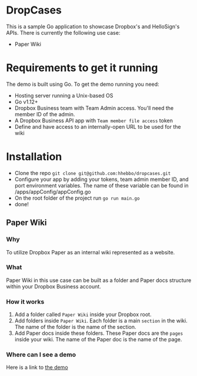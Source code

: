 # DropCases
This is a sample Go application to showcase Dropbox's and HelloSign's APIs.
There is currently the following use case:
- Paper Wiki

# Requirements to get it running
The demo is built using Go. To get the demo running you need:
- Hosting server running a Unix-based OS
- Go v1.12+
- Dropbox Business team with Team Admin access. You'll need the member ID of the admin.
- A Dropbox Business API app with `Team member file access` token
- Define and have access to an internally-open URL to be used for the wiki

# Installation
- Clone the repo `git clone git@github.com:hhebbo/dropcases.git`
- Configure your app by adding your tokens, team admin member ID, and port environment variables. The name of these variable can be found in /apps/appConfig/appConfig.go
- On the root folder of the project run `go run main.go`
- done!

## Paper Wiki
### Why
To utilize Dropbox Paper as an internal wiki represented as a website.

### What
Paper Wiki in this use case can be built as a folder and Paper docs structure within your Dropbox Business account.

### How it works
1. Add a folder called `Paper Wiki` inside your Dropbox root.
2. Add folders inside `Paper Wiki`. Each folder is a main `section` in the wiki. The name of the folder is the name of the section.
3. Add Paper docs inside these folders. These Paper docs are the `pages` inside your wiki. The name of the Paper doc is the name of the page.

###  Where can I see a demo
Here is a link to [the demo](https://dropcases.herokuapp.com/paper-wiki)
